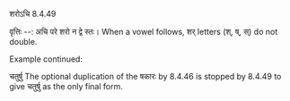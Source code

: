 

 शरोऽचि 8.4.49 


वृत्तिः --: अचि परे शरो न द्वे स्तः। When a vowel follows, शर् letters (श्, ष्, स्) do not double. 


Example continued: 


चतुर्षु The optional duplication of the षकारः by 8.4.46 is stopped by 8.4.49 to give चतुर्षु as the only final form. 



